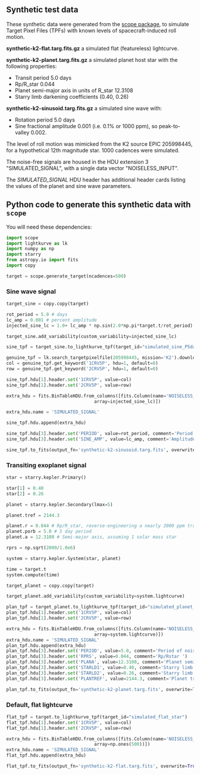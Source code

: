 Synthetic test data
---

These synthetic data were generated from the [scope package](https://github.com/nksaunders/scope), to simulate Target Pixel Files (TPFs) with known levels of spacecraft-induced roll motion.  

**synthetic-k2-flat.targ.fits.gz**  a simulated flat (featureless) lightcurve.

**synthetic-k2-planet.targ.fits.gz**  a simulated planet host star with the following properties:
- Transit period 5.0 days
- Rp/R_star 0.044
- Planet semi-major axis in units of R_star 12.3108
- Starry limb darkening coefficients (0.40, 0.26)

**synthetic-k2-sinusoid.targ.fits.gz** a simulated sine wave with:
- Rotation period 5.0 days
- Sine fractional amplitude 0.001 (i.e. 0.1% or 1000 ppm), so peak-to-valley 0.002.

The level of roll motion was mimicked from the K2 source EPIC 205998445, for a hypothetical 12th magnitude star.  1000 cadences were simulated.

The noise-free signals are housed in the HDU extension 3 "SIMULATED_SIGNAL", with a single data vector "NOISELESS_INPUT".

The *SIMULATED_SIGNAL* HDU header has additional header cards listing the values of the planet and sine wave parameters.


## Python code to generate this synthetic data with `scope`

You will need these dependencies:

```python
import scope
import lightkurve as lk
import numpy as np
import starry
from astropy.io import fits
import copy

target = scope.generate_target(ncadences=500)

```

### Sine wave signal

```Python
target_sine = copy.copy(target)

rot_period = 5.0 # days
lc_amp = 0.001 # percent amplitude
injected_sine_lc = 1.0+ lc_amp * np.sin(2.0*np.pi*target.t/rot_period)

target_sine.add_variability(custom_variability=injected_sine_lc)

sine_tpf = target_sine.to_lightkurve_tpf(target_id="simulated_sine_P5days_Amp0p001")

genuine_tpf = lk.search_targetpixelfile(205998445, mission='K2').download()
col = genuine_tpf.get_keyword('1CRV5P', hdu=1, default=0)
row = genuine_tpf.get_keyword('2CRV5P', hdu=1, default=0)

sine_tpf.hdu[1].header.set('1CRV5P', value=col)
sine_tpf.hdu[1].header.set('2CRV5P', value=row)

extra_hdu = fits.BinTableHDU.from_columns([fits.Column(name='NOISELESS_INPUT', format='E',
                                 array=injected_sine_lc)])

extra_hdu.name = 'SIMULATED_SIGNAL'

sine_tpf.hdu.append(extra_hdu)

sine_tpf.hdu[3].header.set('PERIOD', value=rot_period, comment='Period of noiseless input sine wave')
sine_tpf.hdu[3].header.set('SINE_AMP', value=lc_amp, comment='Amplitude of noiseless input sine wave')

sine_tpf.to_fits(output_fn='synthetic-k2-sinusoid.targ.fits', overwrite=True)

```


### Transiting exoplanet signal

```python
star = starry.kepler.Primary()

star[1] = 0.40
star[2] = 0.26

planet = starry.kepler.Secondary(lmax=5)

planet.tref = 2144.3

planet.r = 0.044 # Rp/R_star, reverse-engineering a nearly 2000 ppm transit without limb darkening
planet.porb = 5.0 # 5 day period
planet.a = 12.3108 # Semi-major axis, assuming 1 solar mass star

rprs = np.sqrt(2000/1.0e6)

system = starry.kepler.System(star, planet)

time = target.t
system.compute(time)

target_planet = copy.copy(target)

target_planet.add_variability(custom_variability=system.lightcurve)

plan_tpf = target_planet.to_lightkurve_tpf(target_id="simulated_planet_P5days")
plan_tpf.hdu[1].header.set('1CRV5P', value=col)
plan_tpf.hdu[1].header.set('2CRV5P', value=row)

extra_hdu = fits.BinTableHDU.from_columns([fits.Column(name='NOISELESS_INPUT', format='E',
                                 array=system.lightcurve)])
extra_hdu.name = 'SIMULATED_SIGNAL'
plan_tpf.hdu.append(extra_hdu)
plan_tpf.hdu[3].header.set('PERIOD', value=5.0, comment='Period of noiseless input transit')
plan_tpf.hdu[3].header.set('RPRS', value=0.044, comment='Rp/Rstar ')
plan_tpf.hdu[3].header.set('PLANA', value=12.3108, comment='Planet semi-major axis in R star')
plan_tpf.hdu[3].header.set('STARLD1', value=0.40, comment='Starry limb darkening 1')
plan_tpf.hdu[3].header.set('STARLD2', value=0.26, comment='Starry limb darkening 2')
plan_tpf.hdu[3].header.set('PLANTREF', value=2144.3, comment='Planet transit reference time')

plan_tpf.to_fits(output_fn='synthetic-k2-planet.targ.fits', overwrite=True)
```


### Default, flat lightcurve

```Python
flat_tpf = target.to_lightkurve_tpf(target_id="simulated_flat_star")
flat_tpf.hdu[1].header.set('1CRV5P', value=col)
flat_tpf.hdu[1].header.set('2CRV5P', value=row)

extra_hdu = fits.BinTableHDU.from_columns([fits.Column(name='NOISELESS_INPUT', format='E',
                                 array=np.ones(500))])
extra_hdu.name = 'SIMULATED_SIGNAL'
flat_tpf.hdu.append(extra_hdu)

flat_tpf.to_fits(output_fn='synthetic-k2-flat.targ.fits', overwrite=True)
```
